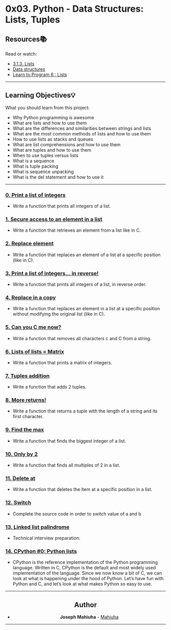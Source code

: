 # 0x03. Python - Data Structures: Lists, Tuples

## Resources:books:
Read or watch:
* [3.1.3. Lists](https://intranet.hbtn.io/rltoken/zIxzk5ChUX6KzhJIxJjf9Q)
* [Data structures](https://intranet.hbtn.io/rltoken/ugotLwGPHgU1raKqco8TFg)
* [Learn to Program 6 : Lists](https://intranet.hbtn.io/rltoken/smot10KJXMP-a84UxJ7WrQ)

---
## Learning Objectives:bulb:
What you should learn from this project:

* Why Python programming is awesome
* What are lists and how to use them
* What are the differences and similarities between strings and lists
* What are the most common methods of lists and how to use them
* How to use lists as stacks and queues
* What are list comprehensions and how to use them
* What are tuples and how to use them
* When to use tuples versus lists
* What is a sequence
* What is tuple packing
* What is sequence unpacking
* What is the del statement and how to use it

---

### [0. Print a list of integers](./0-print_list_integer.py)
* Write a function that prints all integers of a list.


### [1. Secure access to an element in a list](./1-element_at.py)
* Write a function that retrieves an element from a list like in C.


### [2. Replace element](./2-replace_in_list.py)
* Write a function that replaces an element of a list at a specific position (like in C).


### [3. Print a list of integers... in reverse!](./3-print_reversed_list_integer.py)
* Write a function that prints all integers of a list, in reverse order.


### [4. Replace in a copy](./4-new_in_list.py)
* Write a function that replaces an element in a list at a specific position without modifying the original list (like in C).


### [5. Can you C me now?](./5-no_c.py)
* Write a function that removes all characters c and C from a string.


### [6. Lists of lists = Matrix](./6-print_matrix_integer.py)
* Write a function that prints a matrix of integers.


### [7. Tuples addition](./7-add_tuple.py)
* Write a function that adds 2 tuples.


### [8. More returns!](./8-multiple_returns.py)
* Write a function that returns a tuple with the length of a string and its first character.


### [9. Find the max](./9-max_integer.py)
* Write a function that finds the biggest integer of a list. 


### [10. Only by 2](./10-divisible_by_2.py)
* Write a function that finds all multiples of 2 in a list.


### [11. Delete at](./11-delete_at.py)
* Write a function that deletes the item at a specific position in a list.


### [12. Switch](./12-switch.py)
* Complete the source code in order to switch value of a and b


### [13. Linked list palindrome](./13-is_palindrome.c)
* Technical interview preparation: 


### [14. CPython #0: Python lists](./100-print_python_list_info.c)
* CPython is the reference implementation of the Python programming language. Written in C, CPython is the default and most widely used implementation of the language.
Since we now know a bit of C, we can look at what is happening under the hood of Python. Let’s have fun with Python and C, and let’s look at what makes Python so easy to use.

---

<div align="center">

## Author
* **Joseph Mahiuha** - [Mahiuha](https://github.com/Mahiuha)


------


